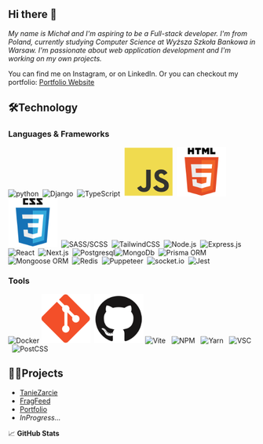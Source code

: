 ## Hi there 👋

_My name is Michał and I'm aspiring to be a Full-stack developer.
I'm from Poland, currently studying Computer Science at Wyższa Szkoła Bankowa in Warsaw. I'm passionate about web application development and I'm working on my own projects._

You can find me on Instagram, or on LinkedIn.
Or you can checkout my portfolio: [Portfolio Website](https://michalsilski.vercel.app/pl)

## 🛠️Technology

### Languages & Frameworks

<img src="https://upload.wikimedia.org/wikipedia/commons/c/c3/Python-logo-notext.svg" alt="python" style="width: 100px; height: 100px;">&nbsp;&nbsp;<img src="https://static.djangoproject.com/img/logos/django-logo-negative.svg" alt="Django" style="width: 100px; height: 100px;">&nbsp;&nbsp;<img src="https://upload.wikimedia.org/wikipedia/commons/4/4c/Typescript_logo_2020.svg" alt="TypeScript" style="width: 100px; height: 100px;">&nbsp;&nbsp;<img src="https://raw.githubusercontent.com/devicons/devicon/master/icons/javascript/javascript-original.svg" alt="JS" style="width: 100px; height: 100px;">&nbsp;&nbsp;<img src="https://raw.githubusercontent.com/devicons/devicon/master/icons/html5/html5-original-wordmark.svg" alt="HTML5" style="width: 100px; height: 100px;">&nbsp;&nbsp;<img src="https://raw.githubusercontent.com/devicons/devicon/master/icons/css3/css3-original-wordmark.svg" alt="CSS3" style="width: 100px; height: 100px;">&nbsp;&nbsp;<img src="https://upload.wikimedia.org/wikipedia/commons/9/96/Sass_Logo_Color.svg" alt="SASS/SCSS" style="width: 100px; height: 100px;">&nbsp;&nbsp;<img src="https://upload.wikimedia.org/wikipedia/commons/thumb/d/d5/Tailwind_CSS_Logo.svg/512px-Tailwind_CSS_Logo.svg.png?20230715030042" alt="TailwindCSS" style="width: 100px; height: 100px;">&nbsp;&nbsp;<img src="https://upload.wikimedia.org/wikipedia/commons/d/d9/Node.js_logo.svg" alt="Node.js" style="width: 100px; height: 100px;">&nbsp;&nbsp;<img src="https://www.vectorlogo.zone/logos/expressjs/expressjs-ar21.svg" alt="Express.js" style="width: 100px; height: 100px;">&nbsp;&nbsp;<img src="https://upload.wikimedia.org/wikipedia/commons/thumb/a/a7/React-icon.svg/512px-React-icon.svg.png" alt="React" style="width: 100px; height: 100px;">&nbsp;&nbsp;<img src="https://www.svgrepo.com/show/354113/nextjs-icon.svg" alt="Next.js" style="width: 100px; height: 100px;">&nbsp;&nbsp;<img src="https://upload.wikimedia.org/wikipedia/commons/2/29/Postgresql_elephant.svg" alt="Postgresql" style="width: 100px; height: 100px;"><img src="https://upload.wikimedia.org/wikipedia/commons/9/93/MongoDB_Logo.svg" alt="MongoDb" style="width: 150px; height: 100px;">&nbsp;&nbsp;<img src="https://cdn.worldvectorlogo.com/logos/prisma-4.svg" alt="Prisma ORM" style="width: 100px; height: 100px;">&nbsp;&nbsp;<img src="https://cdn.worldvectorlogo.com/logos/mongoose-1.svg" alt="Mongoose ORM" style="width: 100px; height: 100px;">&nbsp;&nbsp;<img src="https://www.svgrepo.com/show/303460/redis-logo.svg" alt="Redis" style="width: 100px; height: 100px;">&nbsp;&nbsp;<img src="https://www.svgrepo.com/show/354228/puppeteer.svg" alt="Puppeteer" style="width: 100px; height: 100px;">&nbsp;&nbsp;<img src="https://upload.wikimedia.org/wikipedia/commons/thumb/9/96/Socket-io.svg/2048px-Socket-io.svg.png" alt="socket.io" style="width: 100px; height: 100px;">&nbsp;&nbsp;<img src="https://www.svgrepo.com/show/373700/jest.svg" alt="Jest" style="width: 100px; height: 100px;">

### Tools

<img src="https://www.svgrepo.com/show/349342/docker.svg" alt="Docker" style="width: 100px; height: 100px;">&nbsp;<img src="https://raw.githubusercontent.com/devicons/devicon/1119b9f84c0290e0f0b38982099a2bd027a48bf1/icons/git/git-original.svg" alt="Git" style="width: 100px; height: 100px;">&nbsp;&nbsp;<img src="https://raw.githubusercontent.com/devicons/devicon/1119b9f84c0290e0f0b38982099a2bd027a48bf1/icons/github/github-original.svg" alt="GitHub" style="width: 100px; height: 100px;">
<img src="https://upload.wikimedia.org/wikipedia/commons/thumb/f/f1/Vitejs-logo.svg/410px-Vitejs-logo.svg.png?20220412224743" alt="Vite" style="width: 100px; height: 100px;">
&nbsp;&nbsp;<img src="https://upload.wikimedia.org/wikipedia/commons/d/db/Npm-logo.svg" alt="NPM" style="width: 100px; height: 100px;">
&nbsp;&nbsp;<img src="https://getlogovector.com/wp-content/uploads/2021/01/yarn-package-manager-logo-vector.png" alt="Yarn" style="width: 100px; height: 100px;">
&nbsp;&nbsp;<img src="https://upload.wikimedia.org/wikipedia/commons/9/9a/Visual_Studio_Code_1.35_icon.svg" alt="VSC" style="width: 100px; height: 100px;">
&nbsp;&nbsp;<img src="https://camo.githubusercontent.com/a2ebaaedf9af41416a2717b3a28f405b39535397f4463c5c5119146c84c240f9/68747470733a2f2f706f73746373732e6f72672f6c6f676f2e737667" alt="PostCSS" style="width: 100px; height: 100px;">





## 👨‍💻Projects
+ [TanieZarcie](https://taniezarcie.vercel.app/)
+ [FragFeed](https://fragfeed.lm.r.appspot.com/)
+ [Portfolio](https://michalsilski.vercel.app/pl)
+ *InProgress...*

📈 **GitHub Stats**


<!--
**RETOVSKEJ/RETOVSKEJ** is a ✨ _special_ ✨ repository because its `README.md` (this file) appears on your GitHub profile.

Here are some ideas to get you started:

- 🔭 I’m currently working on ...
- 🌱 I’m currently learning ...
- 👯 I’m looking to collaborate on ...
- 🤔 I’m looking for help with ...
- 💬 Ask me about ...
- 📫 How to reach me: ...
- 😄 Pronouns: ...
- ⚡ Fun fact: ...
-->
